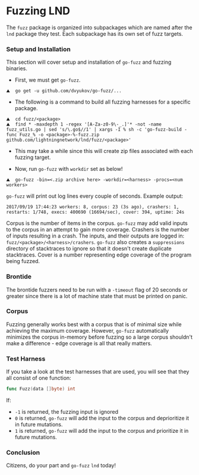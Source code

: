 # Fuzzing LND #

The `fuzz` package is organized into subpackages which are named after the `lnd` package they test. Each subpackage has its own set of fuzz targets.

### Setup and Installation ###
This section will cover setup and installation of `go-fuzz` and fuzzing binaries.

* First, we must get `go-fuzz`.
```shell
⛰  go get -u github.com/dvyukov/go-fuzz/...
```
* The following is a command to build all fuzzing harnesses for a specific package.
```shell
⛰  cd fuzz/<package>
⛰  find * -maxdepth 1 -regex '[A-Za-z0-9\-_.]'* -not -name fuzz_utils.go | sed 's/\.go$//1' | xargs -I % sh -c 'go-fuzz-build -func Fuzz_% -o <package>-%-fuzz.zip github.com/lightningnetwork/lnd/fuzz/<package>'
```

* This may take a while since this will create zip files associated with each fuzzing target.

* Now, run `go-fuzz` with `workdir` set as below!
```shell
⛰  go-fuzz -bin=<.zip archive here> -workdir=<harness> -procs=<num workers>
```

`go-fuzz` will print out log lines every couple of seconds. Example output:
```text
2017/09/19 17:44:23 workers: 8, corpus: 23 (3s ago), crashers: 1, restarts: 1/748, execs: 400690 (16694/sec), cover: 394, uptime: 24s
```
Corpus is the number of items in the corpus. `go-fuzz` may add valid inputs to
the corpus in an attempt to gain more coverage. Crashers is the number of inputs
resulting in a crash. The inputs, and their outputs are logged in:
`fuzz/<package>/<harness>/crashers`. `go-fuzz` also creates a `suppressions` directory
of stacktraces to ignore so that it doesn't create duplicate stacktraces.
Cover is a number representing edge coverage of the program being fuzzed.

### Brontide ###
The brontide fuzzers need to be run with a `-timeout` flag of 20 seconds or greater since there is a lot of machine state that must be printed on panic. 

### Corpus ###
Fuzzing generally works best with a corpus that is of minimal size while achieving the maximum coverage. However, `go-fuzz` automatically minimizes the corpus in-memory before fuzzing so a large corpus shouldn't make a difference - edge coverage is all that really matters.

### Test Harness ###
If you take a look at the test harnesses that are used, you will see that they all consist of one function: 
```go
func Fuzz(data []byte) int
```
If:

- `-1` is returned, the fuzzing input is ignored
- `0` is returned, `go-fuzz` will add the input to the corpus and deprioritize it in future mutations.
- `1` is returned, `go-fuzz` will add the input to the corpus and prioritize it in future mutations.

### Conclusion ###
Citizens, do your part and `go-fuzz` `lnd` today!

